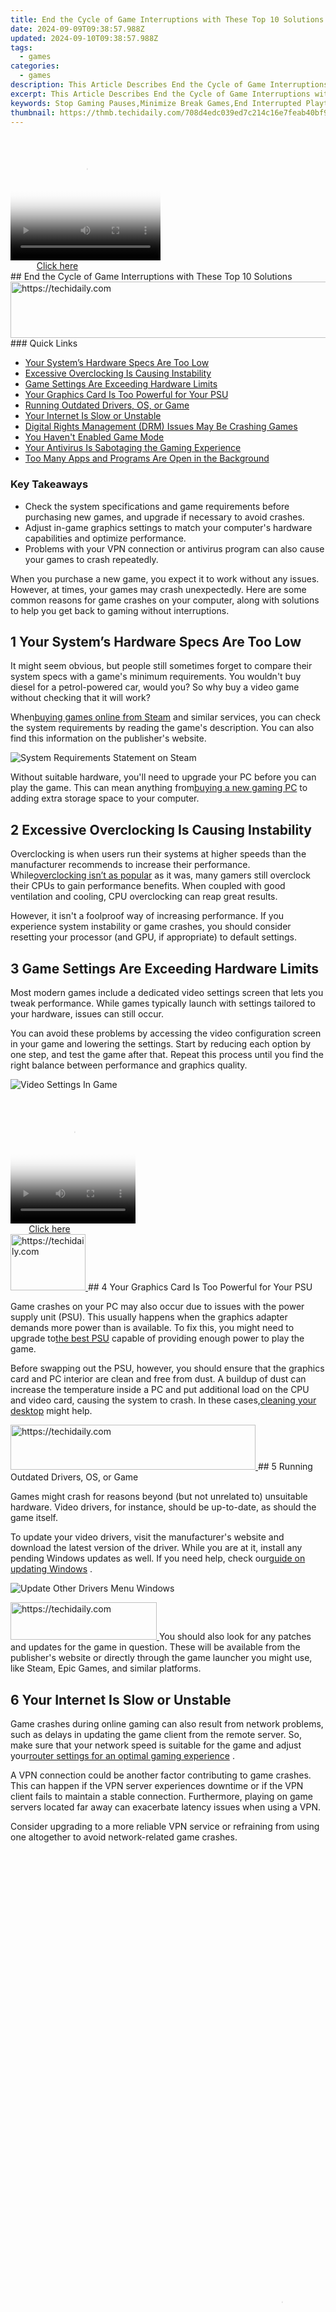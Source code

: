 ```yaml
---
title: End the Cycle of Game Interruptions with These Top 10 Solutions
date: 2024-09-09T09:38:57.988Z
updated: 2024-09-10T09:38:57.988Z
tags:
  - games
categories:
  - games
description: This Article Describes End the Cycle of Game Interruptions with These Top 10 Solutions
excerpt: This Article Describes End the Cycle of Game Interruptions with These Top 10 Solutions
keywords: Stop Gaming Pauses,Minimize Break Games,End Interrupted Playtime,Top Solutions For Uninterrupted Games,Key Ideas To Avoid Pauses,Enhance Continuous Play,Optimal Strategies for Gameplay
thumbnail: https://thmb.techidaily.com/708d4edc039ed7c214c16e7feab40bf91a645580b8d3db79c4bbb485b6d5ebd5.png
---
```


<!-- affiliate ads begin -->
<span id="1265663">
					<video width="240" height="200" style="cursor:pointer"
           poster="//a.impactradius-go.com/display-clicktoplayimage/1265663.png"
           onclick="if(!this.playClicked){this.play();this.setAttribute('controls',true);this.playClicked=true;}">
	   <source src="//a.impactradius-go.com/display-ad/4482-1265663">
	   <img src="//a.impactradius-go.com/display-clicktoplayimage/1265663.png" style="border: none; height: 100%; width: 100%; object-fit: contain">
	</video>
	<div style="width:150px;text-align:center"><a href="javascript:window.open(decodeURIComponent('https%3A%2F%2Fmartinic.evyy.net%2Fc%2F5597632%2F1265663%2F4482'), '_blank');void(0);">Click here</a></div>
</span>
<img height="0" width="0" src="https://imp.pxf.io/i/5597632/1265663/4482" style="position:absolute;visibility:hidden;" border="0" />
<!-- affiliate ads end -->
## End the Cycle of Game Interruptions with These Top 10 Solutions

<!-- affiliate ads begin -->
<a href="https://ephamedtechinc.pxf.io/c/5597632/2137224/26400" target="_top" id="2137224">
  <img src="//a.impactradius-go.com/display-ad/26400-2137224" border="0" alt="https://techidaily.com" width="728" height="90"/>
</a>
<img height="0" width="0" src="https://ephamedtechinc.pxf.io/i/5597632/2137224/26400" style="position:absolute;visibility:hidden;" border="0" />
<!-- affiliate ads end -->
### Quick Links

* [Your System’s Hardware Specs Are Too Low](#your-system-rsquo-s-hardware-specs-are-too-low)
* [Excessive Overclocking Is Causing Instability](#excessive-overclocking-is-causing-instability)
* [Game Settings Are Exceeding Hardware Limits](#game-settings-are-exceeding-hardware-limits)
* [Your Graphics Card Is Too Powerful for Your PSU](#your-graphics-card-is-too-powerful-for-your-psu)
* [Running Outdated Drivers, OS, or Game](#running-outdated-drivers-os-or-game)
* [Your Internet Is Slow or Unstable](#your-internet-is-slow-or-unstable)
* [Digital Rights Management (DRM) Issues May Be Crashing Games](#digital-rights-management-drm-issues-may-be-crashing-games)
* [You Haven't Enabled Game Mode](#you-haven-39-t-enabled-game-mode)
* [Your Antivirus Is Sabotaging the Gaming Experience](#your-antivirus-is-sabotaging-the-gaming-experience)
* [Too Many Apps and Programs Are Open in the Background](#too-many-apps-and-programs-are-open-in-the-background)

### Key Takeaways

* Check the system specifications and game requirements before purchasing new games, and upgrade if necessary to avoid crashes.
* Adjust in-game graphics settings to match your computer's hardware capabilities and optimize performance.
* Problems with your VPN connection or antivirus program can also cause your games to crash repeatedly.

 When you purchase a new game, you expect it to work without any issues. However, at times, your games may crash unexpectedly. Here are some common reasons for game crashes on your computer, along with solutions to help you get back to gaming without interruptions.

## 1 Your System’s Hardware Specs Are Too Low

 It might seem obvious, but people still sometimes forget to compare their system specs with a game's minimum requirements. You wouldn't buy diesel for a petrol-powered car, would you? So why buy a video game without checking that it will work?

 When[buying games online from Steam](https://www.makeuseof.com/is-it-safe-to-buy-games-from-steam/) and similar services, you can check the system requirements by reading the game's description. You can also find this information on the publisher's website.

![System Requirements Statement on Steam](https://static1.makeuseofimages.com/wordpress/wp-content/uploads/2023/09/system-requirements-statement-on-steam.jpg)

 Without suitable hardware, you'll need to upgrade your PC before you can play the game. This can mean anything from[buying a new gaming PC](https://www.makeuseof.com/tag/buying-gaming-pc-tips/) to adding extra storage space to your computer.

## 2 Excessive Overclocking Is Causing Instability

 Overclocking is when users run their systems at higher speeds than the manufacturer recommends to increase their performance. While[overclocking isn’t as popular](https://www.makeuseof.com/is-overclocking-really-dead/) as it was, many gamers still overclock their CPUs to gain performance benefits. When coupled with good ventilation and cooling, CPU overclocking can reap great results.

 However, it isn't a foolproof way of increasing performance. If you experience system instability or game crashes, you should consider resetting your processor (and GPU, if appropriate) to default settings.

## 3 Game Settings Are Exceeding Hardware Limits

 Most modern games include a dedicated video settings screen that lets you tweak performance. While games typically launch with settings tailored to your hardware, issues can still occur.

 You can avoid these problems by accessing the video configuration screen in your game and lowering the settings. Start by reducing each option by one step, and test the game after that. Repeat this process until you find the right balance between performance and graphics quality.

![Video Settings In Game](https://static1.makeuseofimages.com/wordpress/wp-content/uploads/2023/09/video-settings-in-game.jpg)

<!-- affiliate ads begin -->
<span id="1374820">
					<video width="200" height="200" style="cursor:pointer"
           poster="//a.impactradius-go.com/display-clicktoplayimage/1374820.png"
           onclick="if(!this.playClicked){this.play();this.setAttribute('controls',true);this.playClicked=true;}">
	   <source src="//a.impactradius-go.com/display-ad/15852-1374820">
	   <img src="//a.impactradius-go.com/display-clicktoplayimage/1374820.png" style="border: none; height: 100%; width: 100%; object-fit: contain">
	</video>
	<div style="width:125px;text-align:center"><a href="javascript:window.open(decodeURIComponent('https%3A%2F%2Fthefitville.pxf.io%2Fc%2F5597632%2F1374820%2F15852'), '_blank');void(0);">Click here</a></div>
</span>
<img height="0" width="0" src="https://imp.pxf.io/i/5597632/1374820/15852" style="position:absolute;visibility:hidden;" border="0" />
<!-- affiliate ads end -->
<!-- affiliate ads begin -->
<a href="https://aligracehair.sjv.io/c/5597632/2115909/19272" target="_top" id="2115909">
  <img src="//a.impactradius-go.com/display-ad/19272-2115909" border="0" alt="https://techidaily.com" width="120" height="90"/>
</a>
<img height="0" width="0" src="https://aligracehair.sjv.io/i/5597632/2115909/19272" style="position:absolute;visibility:hidden;" border="0" />
<!-- affiliate ads end -->
## 4 Your Graphics Card Is Too Powerful for Your PSU

 Game crashes on your PC may also occur due to issues with the power supply unit (PSU). This usually happens when the graphics adapter demands more power than is available. To fix this, you might need to upgrade to[the best PSU](https://www.makeuseof.com/tag/best-psu/) capable of providing enough power to play the game.

 Before swapping out the PSU, however, you should ensure that the graphics card and PC interior are clean and free from dust. A buildup of dust can increase the temperature inside a PC and put additional load on the CPU and video card, causing the system to crash. In these cases,[cleaning your desktop](https://www.makeuseof.com/how-to-clean-your-desktop-pc/) might help.

<!-- affiliate ads begin -->
<a href="https://aligracehair.sjv.io/c/5597632/2135403/19272" target="_top" id="2135403">
  <img src="//a.impactradius-go.com/display-ad/19272-2135403" border="0" alt="https://techidaily.com" width="392" height="72"/>
</a>
<img height="0" width="0" src="https://aligracehair.sjv.io/i/5597632/2135403/19272" style="position:absolute;visibility:hidden;" border="0" />
<!-- affiliate ads end -->
## 5 Running Outdated Drivers, OS, or Game

 Games might crash for reasons beyond (but not unrelated to) unsuitable hardware. Video drivers, for instance, should be up-to-date, as should the game itself.

 To update your video drivers, visit the manufacturer's website and download the latest version of the driver. While you are at it, install any pending Windows updates as well. If you need help, check our[guide on updating Windows](https://www.makeuseof.com/tag/update-windows-software-guide/) .

![Update Other Drivers Menu Windows](https://static1.makeuseofimages.com/wordpress/wp-content/uploads/2023/09/update-other-drivers-menu-windows.jpg)

<!-- affiliate ads begin -->
<a href="https://25home.pxf.io/c/5597632/2123471/16836" target="_top" id="2123471">
  <img src="//a.impactradius-go.com/display-ad/16836-2123471" border="0" alt="https://techidaily.com" width="234" height="60"/>
</a>
<img height="0" width="0" src="https://25home.pxf.io/i/5597632/2123471/16836" style="position:absolute;visibility:hidden;" border="0" />
<!-- affiliate ads end -->
 You should also look for any patches and updates for the game in question. These will be available from the publisher's website or directly through the game launcher you might use, like Steam, Epic Games, and similar platforms.

## 6 Your Internet Is Slow or Unstable

 Game crashes during online gaming can also result from network problems, such as delays in updating the game client from the remote server. So, make sure that your network speed is suitable for the game and adjust your[router settings for an optimal gaming experience](https://www.makeuseof.com/tag/gaming-router-tips-optimal-performance/) .

 A VPN connection could be another factor contributing to game crashes. This can happen if the VPN server experiences downtime or if the VPN client fails to maintain a stable connection. Furthermore, playing on game servers located far away can exacerbate latency issues when using a VPN.

 Consider upgrading to a more reliable VPN service or refraining from using one altogether to avoid network-related game crashes.

<!-- affiliate ads begin -->
<span id="1834903">
					<video width="864" height="1536" style="cursor:pointer"
           poster="//a.impactradius-go.com/display-clicktoplayimage/1834903.png"
           onclick="if(!this.playClicked){this.play();this.setAttribute('controls',true);this.playClicked=true;}">
	   <source src="//a.impactradius-go.com/display-ad/16836-1834903">
	   <img src="//a.impactradius-go.com/display-clicktoplayimage/1834903.png" style="border: none; height: 100%; width: 100%; object-fit: contain">
	</video>
	<div style="width:540px;text-align:center"><a href="javascript:window.open(decodeURIComponent('https%3A%2F%2F25home.pxf.io%2Fc%2F5597632%2F1834903%2F16836'), '_blank');void(0);">Click here</a></div>
</span>
<img height="0" width="0" src="https://imp.pxf.io/i/5597632/1834903/16836" style="position:absolute;visibility:hidden;" border="0" />
<!-- affiliate ads end -->
## 7 Digital Rights Management (DRM) Issues May Be Crashing Games

 In some cases, DRM can put some extra strain on system resources during verification processes. Usually, it's the DRM client or the status of the remote server that causes your game to crash.

 If the game offers an offline play option, you should take it. This will prevent the DRM from checking with the remote server for suspicious activity in the game or account.

## 8 You Haven't Enabled Game Mode

 If you are using a Windows computer, it's worth enabling Game Mode. Doing so will[optimize your PC for games](https://www.makeuseof.com/tag/optimize-windows-10-gaming/) by limiting other activities.

To enable Game Mode on Windows:

1. Press**Win + I** to open the Settings app.
2. Go to**Gaming > Game Mode** .
3. Enable the toggle next to**Game Mode** .

![Enable Game Mode on Windows 11](https://static1.makeuseofimages.com/wordpress/wp-content/uploads/2024/05/enable-game-mode-on-windows-11.jpg)

<!-- affiliate ads begin -->
<span id="1977023">
					<video width="128" height="480" style="cursor:pointer"
           poster="//a.impactradius-go.com/display-clicktoplayimage/1977023.png"
           onclick="if(!this.playClicked){this.play();this.setAttribute('controls',true);this.playClicked=true;}">
	   <source src="//a.impactradius-go.com/display-ad/22993-1977023">
	   <img src="//a.impactradius-go.com/display-clicktoplayimage/1977023.png" style="border: none; height: 100%; width: 100%; object-fit: contain">
	</video>
	<div style="width:80px;text-align:center"><a href="javascript:window.open(decodeURIComponent('https%3A%2F%2Fhomestyler.sjv.io%2Fc%2F5597632%2F1977023%2F22993'), '_blank');void(0);">Click here</a></div>
</span>
<img height="0" width="0" src="https://imp.pxf.io/i/5597632/1977023/22993" style="position:absolute;visibility:hidden;" border="0" />
<!-- affiliate ads end -->
## 9 Your Antivirus Is Sabotaging the Gaming Experience

 Another problem that can make your games keep crashing is antivirus software. These programs usually actively scan for suspicious files in the background. Occasionally, your game might crash when an innocent file is mistakenly identified as dangerous and quarantined.

 To avoid this, you can lower the level of file scanning (or disable it entirely) while gaming or switch to[security software that includes game boosters](https://www.makeuseof.com/antivirus-for-pc-gamers/) or similar add-ons. Additionally, it's worth checking online to find the specific steps related to your antivirus program.

## 10 Too Many Apps and Programs Are Open in the Background

 It makes sense to ensure that no other software is running while gaming. You might need voice chat software like Discord; beyond that, your PC resources should be focused on running the game.

 Shutting down other apps when gaming applies to your browser, too. You might get away with a single browser tab—anything more, however, isn't worth risking.

 That's pretty much everything you need to ensure your games don't crash. Applying the above-listed tips should stop your games from crashing abruptly. So, have fun gaming!


<ins class="adsbygoogle"
     style="display:block"
     data-ad-format="autorelaxed"
     data-ad-client="ca-pub-7571918770474297"
     data-ad-slot="1223367746"></ins>



<ins class="adsbygoogle"
     style="display:block"
     data-ad-client="ca-pub-7571918770474297"
     data-ad-slot="8358498916"
     data-ad-format="auto"
     data-full-width-responsive="true"></ins>


